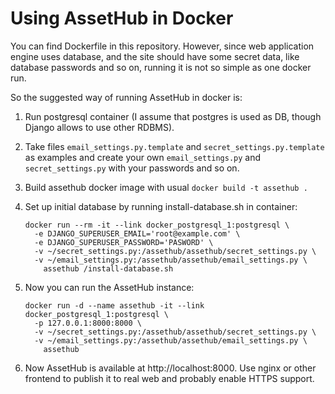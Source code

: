 Using AssetHub in Docker
========================

You can find Dockerfile in this repository. However, since web application
engine uses database, and the site should have some secret data, like database
passwords and so on, running it is not so simple as one docker run.

So the suggested way of running AssetHub in docker is:

1. Run postgresql container (I assume that postgres is used as DB, though
   Django allows to use other RDBMS).
2. Take files `email_settings.py.template` and `secret_settings.py.template` as
   examples and create your own `email_settings.py` and `secret_settings.py` with
   your passwords and so on.
3. Build assethub docker image with usual `docker build -t assethub .`
4. Set up initial database by running install-database.sh in container:

    ```
    docker run --rm -it --link docker_postgresql_1:postgresql \
      -e DJANGO_SUPERUSER_EMAIL='root@example.com' \
      -e DJANGO_SUPERUSER_PASSWORD='PASWORD' \
      -v ~/secret_settings.py:/assethub/assethub/secret_settings.py \
      -v ~/email_settings.py:/assethub/assethub/email_settings.py \
        assethub /install-database.sh
    ```

5. Now you can run the AssetHub instance:

    ```
    docker run -d --name assethub -it --link docker_postgresql_1:postgresql \
      -p 127.0.0.1:8000:8000 \
      -v ~/secret_settings.py:/assethub/assethub/secret_settings.py \
      -v ~/email_settings.py:/assethub/assethub/email_settings.py \
        assethub
    ```

6. Now AssetHub is available at http://localhost:8000. Use nginx or other
   frontend to publish it to real web and probably enable HTTPS support.

